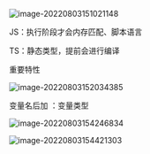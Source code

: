![image-20220803151021148](https://xingqiu-tuchuang-1256524210.cos.ap-shanghai.myqcloud.com/3978/image-20220803151021148.png)

JS：执行阶段才会内存匹配、脚本语言

TS：静态类型，提前会进行编译

重要特性

![image-20220803152034385](https://xingqiu-tuchuang-1256524210.cos.ap-shanghai.myqcloud.com/3978/image-20220803152034385.png)





变量名后加 ：变量类型

![image-20220803154246834](https://xingqiu-tuchuang-1256524210.cos.ap-shanghai.myqcloud.com/3978/image-20220803154246834.png)

![image-20220803154421303](https://xingqiu-tuchuang-1256524210.cos.ap-shanghai.myqcloud.com/3978/image-20220803154421303.png)